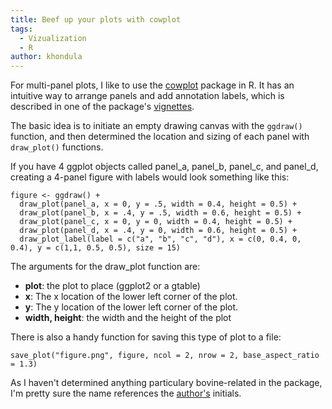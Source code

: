 ```yaml
---
title: Beef up your plots with cowplot
tags:
  - Vizualization
  - R
author: khondula
---
```


For multi-panel plots, I like to use the [cowplot](https://cran.r-project.org/web/packages/cowplot/index.html) package in R. It has an intuitive way to arrange panels and add annotation labels, which is described in one of the package's [vignettes](https://cran.r-project.org/web/packages/cowplot/vignettes/plot_grid.html). 

The basic idea is to initiate an empty drawing canvas with the `ggdraw()` function, and then determined the location and sizing of each panel with `draw_plot()` functions. 

If you have 4 ggplot objects called panel_a, panel_b, panel_c, and panel_d, creating a 4-panel figure with labels would look something like this:

```
figure <- ggdraw() +
  draw_plot(panel_a, x = 0, y = .5, width = 0.4, height = 0.5) +
  draw_plot(panel_b, x = .4, y = .5, width = 0.6, height = 0.5) +
  draw_plot(panel_c, x = 0, y = 0, width = 0.4, height = 0.5) +
  draw_plot(panel_d, x = .4, y = 0, width = 0.6, height = 0.5) +
  draw_plot_label(label = c("a", "b", "c", "d"), x = c(0, 0.4, 0, 0.4), y = c(1,1, 0.5, 0.5), size = 15)
```
The arguments for the draw_plot function are: 

* **plot**: the plot to place (ggplot2 or a gtable)
* **x**: The x location of the lower left corner of the plot.
* **y**: The y location of the lower left corner of the plot.
* **width, height**: the width and the height of the plot

There is also a handy function for saving this type of plot to a file: 

```
save_plot("figure.png", figure, ncol = 2, nrow = 2, base_aspect_ratio = 1.3)
```

As I haven't determined anything particulary bovine-related in the package, I'm pretty sure the name references the [author's](https://github.com/clauswilke) initials. 
